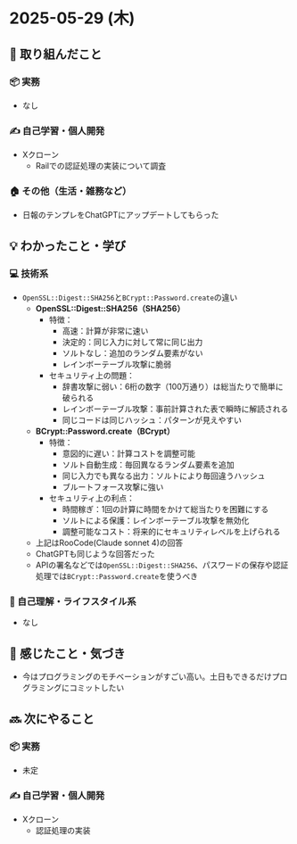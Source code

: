 # 2025-05-29 (木)

## 🔨 取り組んだこと
### 📦 実務
  - なし
### ✍️ 自己学習・個人開発
  - Xクローン
    - Railでの認証処理の実装について調査
### 🏠 その他（生活・雑務など）
  - 日報のテンプレをChatGPTにアップデートしてもらった

## 💡 わかったこと・学び
### 💻 技術系
  - `OpenSSL::Digest::SHA256`と`BCrypt::Password.create`の違い
    - **OpenSSL::Digest::SHA256（SHA256）**
      - 特徴：
        - 高速：計算が非常に速い
        - 決定的：同じ入力に対して常に同じ出力
        - ソルトなし：追加のランダム要素がない
        - レインボーテーブル攻撃に脆弱
      - セキュリティ上の問題：
        - 辞書攻撃に弱い：6桁の数字（100万通り）は総当たりで簡単に破られる
        - レインボーテーブル攻撃：事前計算された表で瞬時に解読される
        - 同じコードは同じハッシュ：パターンが見えやすい
    - **BCrypt::Password.create（BCrypt）**
      - 特徴：
        - 意図的に遅い：計算コストを調整可能
        - ソルト自動生成：毎回異なるランダム要素を追加
        - 同じ入力でも異なる出力：ソルトにより毎回違うハッシュ
        - ブルートフォース攻撃に強い
      - セキュリティ上の利点：
        - 時間稼ぎ：1回の計算に時間をかけて総当たりを困難にする
        - ソルトによる保護：レインボーテーブル攻撃を無効化
        - 調整可能なコスト：将来的にセキュリティレベルを上げられる
    - 上記はRooCode(Claude sonnet 4)の回答
    - ChatGPTも同じような回答だった
    - APIの署名などでは`OpenSSL::Digest::SHA256`、パスワードの保存や認証処理では`BCrypt::Password.create`を使うべき
### 🧘 自己理解・ライフスタイル系
  - なし

## 💭 感じたこと・気づき
- 今はプログラミングのモチベーションがすごい高い。土日もできるだけプログラミングにコミットしたい

## 🔜 次にやること
### 📦 実務
  - 未定
### ✍️ 自己学習・個人開発
  - Xクローン
    - 認証処理の実装
